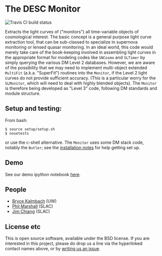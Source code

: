 # The DESC Monitor
![Travis CI build status](https://travis-ci.org/DarkEnergyScienceCollaboration/Monitor.svg)

Extracts the light curves of ("monitors") all time-variable objects of cosmological interest. The basic concept is a general purpose light curve extraction tool, that can be sub-classed to specialize in supernova monitoring or lensed quasar monitoring. In an ideal world, this code would merely take care of the book-keeping involved in assembling light curves in the appropriate format for modeling codes like `SNCosmo` and `SLTimer` by simply querying the various DM Level 2 databases. However, we are aware of the possibility that we may need to implement multi-object extended `MultiFit` (a.k.a. "SuperFit") routines into the `Monitor`, if the Level 2 light curves do not provide sufficient accuracy. (This is a particular worry for the `SLMonitor`, which will need to deal with highly blended objects). The `Monitor` is therefore being developed as "Level 3" code, following DM standards and module structure.

## Setup and testing:
From bash:
```
$ source setup/setup.sh
$ nosetests
```
or use the c-shell alternative. The `Monitor` uses some DM stack code, notably the `Butler`; see the [installation notes](https://github.com/DarkEnergyScienceCollaboration/Monitor/blob/master/INSTALL.md) for help getting set up.

## Demo

See our demo ipython notebook [here](https://github.com/DarkEnergyScienceCollaboration/Monitor/blob/master/examples/lightcurve_example.ipynb).


## People

* [Bryce Kalmbach](https://github.com/DarkEnergyScienceCollaboration/Monitor/issues/new?body=@jbkalmbach) (UW)
* [Phil Marshall](https://github.com/DarkEnergyScienceCollaboration/Monitor/issues/new?body=@drphilmarshall) (SLAC)
* [Jim Chiang](https://github.com/DarkEnergyScienceCollaboration/Monitor/issues/new?body=@jchiang87) (SLAC)

## License etc

This is open source software, available under the BSD license. If you are interested in this project, please do drop us a line via the hyperlinked contact names above, or by [writing us an issue](https://github.com/DarkEnergyScienceCollaboration/Monitor/issues/new).
